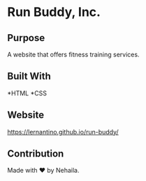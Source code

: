 # Run Buddy, Inc.

## Purpose
A website that offers fitness training services.

## Built With
*HTML
*CSS

## Website
https://lernantino.github.io/run-buddy/

## Contribution
Made with ♥️ by Nehaila.

